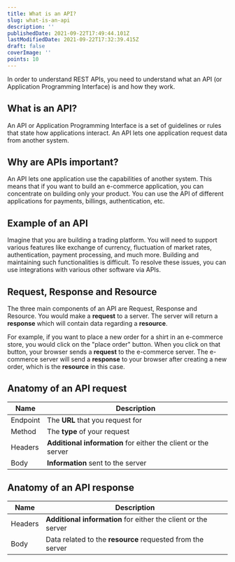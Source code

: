 ```yaml
---
title: What is an API?
slug: what-is-an-api
description: ''
publishedDate: 2021-09-22T17:49:44.101Z
lastModifiedDate: 2021-09-22T17:32:39.415Z
draft: false
coverImage: ''
points: 10
---
```


In order to understand REST APIs, you need to understand what an API (or Application Programming Interface) is and how they work.

## What is an API?

An API or Application Programming Interface is a set of guidelines or rules that state how applications interact. An API lets one application request data from another system.

<WhatIsAPI />

## Why are APIs important?

An API lets one application use the capabilities of another system. This means that if you want to build an e-commerce application, you can concentrate on building only your product. You can use the API of different applications for payments, billings, authentication, etc.

## Example of an API

Imagine that you are building a trading platform. You will need to support various features like exchange of currency, fluctuation of market rates, authentication, payment processing, and much more. Building and maintaining such functionalities is difficult. To resolve these issues, you can use integrations with various other software via APIs.

## Request, Response and Resource

The three main components of an API are Request, Response and Resource. You would make a **request** to a server. The server will return a **response** which will contain data regarding a **resource**.

For example, if you want to place a new order for a shirt in an e-commerce store, you would click on the "place order" button. When you click on that button, your browser sends a **request** to the e-commerce server. The e-commerce server will send a **response** to your browser after creating a new order, which is the **resource** in this case.

## Anatomy of an API request

| Name     | Description                                                    |
| -------- | -------------------------------------------------------------- |
| Endpoint | The **URL** that you request for                               |
| Method   | The **type** of your request                                   |
| Headers  | **Additional information** for either the client or the server |
| Body     | **Information** sent to the server                             |

<AnatomyOfAPIRequest />

## Anatomy of an API response

| Name    | Description                                                    |
| ------- | -------------------------------------------------------------- |
| Headers | **Additional information** for either the client or the server |
| Body    | Data related to the **resource** requested from the server     |

<AnatomyOfAPIResponse />
